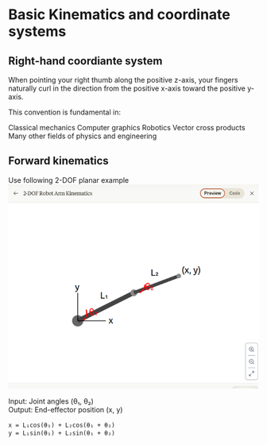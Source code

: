 # Basic Kinematics and coordinate systems

## Right-hand coordiante system

When pointing your right thumb along the positive z-axis, your fingers naturally curl in the direction from the positive x-axis toward the positive y-axis.

This convention is fundamental in:

Classical mechanics
Computer graphics
Robotics
Vector cross products
Many other fields of physics and engineering

## Forward kinematics
Use following 2-DOF planar example
![plot](./2D-planar-example.png)

Input: Joint angles (θ₁, θ₂)  
Output: End-effector position (x, y)  


```
x = L₁cos(θ₁) + L₂cos(θ₁ + θ₂)
y = L₁sin(θ₁) + L₂sin(θ₁ + θ₂)
```

